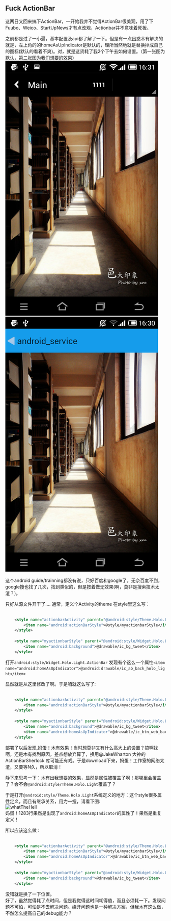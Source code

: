 Fuck ActionBar
---
  这两日又回来搞下ActionBar，一开始我并不觉得ActionBar很美观，用了下Fuubo、Weico、StartUpNews才有点改观，Actionbar并不意味着死板。

  之前都是过了一小遍，基本配置及api都了解了一下。但是有一点困惑木有解决的就是，左上角的的homeAsUpIndicator是默认的，理所当然地就是替换掉成自己的图标(默认的看着不爽)。对，就是这货耗了我2个下午去如何设置。（第一张图为默认，第二张图为我们想要的效果）  
  ![default](../img/2014040902.png) ![custom](../img/2014040901.png)

  这个android guide/trainning都没有说，只好百度和google了。无奈百度不到，google搜也找了几次，找到类似的，但是按着做无效果(啊，莫非是搜索技术太渣？)。

  只好从源文件开干了....
  通常，定义个Activity的theme 在style里这么写：  
```xml  

	<style name="actionbarActivity" parent="@android:style/Theme.Holo.Light">  
		<item name="android:actionBarStyle">@style/myactionbarStyle</item>
	</style>  

	<style name="myactionbarStyle" parent="@android:style/Widget.Holo.Light.ActionBar">
		<item name="android:background">@drawable/ic_bg_tweet</item>
	</style>
```

  打开`android:style/Widget.Holo.Light.ActionBar` 发现有个这么一个属性`<item name="android:homeAsUpIndicator">@android:drawable/ic_ab_back_holo_light</item>`  

  显然就是从这里修改了啊。于是咱就这么写了:  
```xml  

	<style name="actionbarActivity" parent="@android:style/Theme.Holo.Light">  
		<item name="android:actionBarStyle">@style/myactionbarStyle</item>
	</style>  

	<style name="myactionbarStyle" parent="@android:style/Widget.Holo.Light.ActionBar">
		<item name="android:background">@drawable/ic_bg_tweet</item>
		<item name="android:homeAsUpIndicator">@drawable/ic_btn_web_back_unclick</item>
	</style>
```

  部署了以后发现,妈蛋！木有效果！当时想莫非又有什么高大上的设置？搞啊找啊，还是木有找到原因，差点想放弃算了，换用@JakeWharton 大神的ActionBarSherlock 库可能还有戏。于是download下来，妈蛋！工作室的网络太渣，又要等N久，所以取消！

  静下来思考一下：木有出我想要的效果，显然是属性被覆盖了啊！那哪里会覆盖了？会不会`@android:style/Theme.Holo.Light`覆盖了？

  于是打开`@android:style/Theme.Holo.Light`系统定义的地方：这个style很多属性定义，而且有继承关系，用力一搜，请看下图:  
  ![whatTheHell](../img/2014040903.png)  
  妈蛋！1283行果然是出现了`android:homeAsUpIndicator`的属性了！果然是重复定义！  
  
  所以应该这么做：  
```xml  

	<style name="actionbarActivity" parent="@android:style/Theme.Holo.Light">  
		<item name="android:actionBarStyle">@style/myactionbarStyle</item>
		<item name="android:homeAsUpIndicator">@drawable/ic_btn_web_back_unclick</item>   
	</style>  

	<style name="myactionbarStyle" parent="@android:style/Widget.Holo.Light.ActionBar">
		<item name="android:background">@drawable/ic_bg_tweet</item>
	</style>
```  

  没错就是换了一下位置。  
  好了，虽然觉得耗了点时间，但是我觉得这时间耗得值，而且必须耗一下。发现问题不可怕，可怕是不去解决问题。绕开问题也是一种解决方案，但我木有这么做，不然怎么提高自己的debug能力？
   
   
  
   
   
